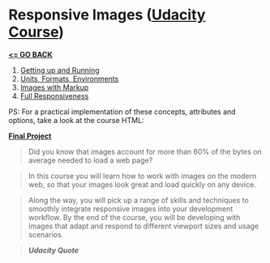 # Responsive Images ([Udacity Course](https://www.udacity.com/course/responsive-images--ud882))

[__<= GO BACK__](../README.md)

1. [Getting up and Running](up-and-running/README.md)
2. [Units, Formats, Environments](units_formats_environments/README.md)
3. [Images with Markup](images_with_markup/README.md)
4. [Full Responsiveness](full_responsiveness/README.md)


PS: For a practical implementation of these concepts, attributes and options, take a look at the course HTML:

[__Final Project__](units_formats_environments/project/index.html)

> Did you know that images account for more than 60% of the bytes on average needed to load a web page?

> In this course you will learn how to work with images on the modern web, so that your images look great and load quickly on any device.

> Along the way, you will pick up a range of skills and techniques to smoothly integrate responsive images into your development workflow. By the end of the course, you will be developing with images that adapt and respond to different viewport sizes and usage scenarios.

> *__Udacity Quote__*
